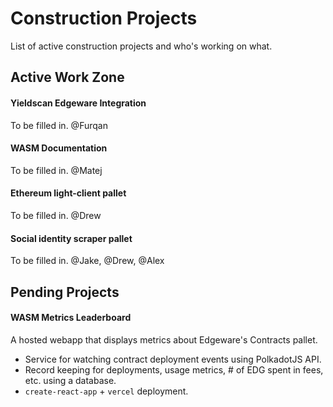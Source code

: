 # Construction Projects
List of active construction projects and who's working on what.

## Active Work Zone
#### Yieldscan Edgeware Integration
To be filled in.
@Furqan

#### WASM Documentation
To be filled in.
@Matej

#### Ethereum light-client pallet
To be filled in.
@Drew

#### Social identity scraper pallet
To be filled in.
@Jake, @Drew, @Alex

## Pending Projects
#### WASM Metrics Leaderboard
A hosted webapp that displays metrics about Edgeware's Contracts pallet.
- Service for watching contract deployment events using PolkadotJS API.
- Record keeping for deployments, usage metrics, # of EDG spent in fees, etc. using a database.
- `create-react-app` + `vercel` deployment.
